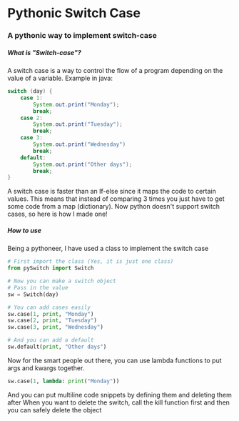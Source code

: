 # Pythonic Switch Case
### A pythonic way to implement switch-case
##### What is "Switch-case"?
A switch case is a way to control the flow of a program depending on the value of a variable. Example in java:

```java
switch (day) {
    case 1:
        System.out.print("Monday");
        break;
    case 2:
        System.out.print("Tuesday");
        break;
    case 3:
        System.out.print("Wednesday")
        break;
    default:
        System.out.print("Other days");
        break;
}
```
A switch case is faster than an If-else since it maps the code to certain values. This means that instead of comparing 3 times you just have to get some code from a map (dictionary). Now python doesn't support switch cases, so here is how I made one!

##### How to use
Being a pythoneer, I have used a class to implement the switch case

```python
# First import the class (Yes, it is just one class)
from pySwitch import Switch

# Now you can make a switch object
# Pass in the value
sw = Switch(day)

# You can add cases easily
sw.case(1, print, "Monday")
sw.case(2, print, "Tuesday")
sw.case(3, print, "Wednesday")

# And you can add a default
sw.default(print, "Other days")
```

Now for the smart people out there, you can use lambda functions to put args and kwargs together.
```py
sw.case(1, lambda: print("Monday"))
```

And you can put multiline code snippets by defining them and deleting them after
When you want to delete the switch, call the kill function first and then you can safely delete the object
